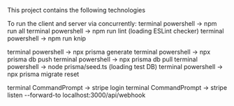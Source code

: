 This project contains the following technologies


To run the client and server via concurrently:
terminal powershell -> npm run all
terminal powershell -> npm run lint (loading ESLint checker)
terminal powershell -> npm run knip

terminal powershell -> npx prisma generate
terminal powershell -> npx prisma db push
terminal powershell -> npx prisma db pull
terminal powershell -> node prisma/seed.ts (loading test DB)
terminal powershell -> npx prisma migrate reset

terminal CommandPrompt -> stripe login
terminal CommandPrompt -> stripe listen --forward-to localhost:3000/api/webhook